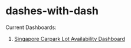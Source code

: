 # dashes-with-dash
Current Dashboards:
1. [Singapore Carpark Lot Availability Dashboard](sg-carparks/)
